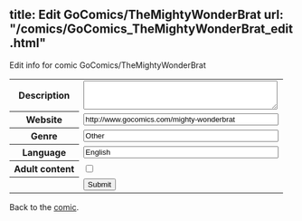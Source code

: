 title: Edit GoComics/TheMightyWonderBrat
url: "/comics/GoComics_TheMightyWonderBrat_edit.html"
---
Edit info for comic GoComics/TheMightyWonderBrat

<form name="comic" action="http://gaepostmail.appspot.com/comic/" method="post">
<table class="comicinfo">
<tr>
<th>Description</th><td><textarea name="description" cols="40" rows="3"></textarea></td>
</tr>
<tr>
<th>Website</th><td><input type="text" name="url" value="http://www.gocomics.com/mighty-wonderbrat" size="40"/></td>
</tr>
<tr>
<th>Genre</th><td><input type="text" name="genre" value="Other" size="40"/></td>
</tr>
<tr>
<th>Language</th><td><input type="text" name="language" value="English" size="40"/></td>
</tr>
<tr>
<th>Adult content</th><td><input type="checkbox" name="adult" value="adult" /></td>
</tr>
<tr>
<th></th><td>
<input type="hidden" name="comic" value="GoComics_TheMightyWonderBrat" />
<input type="submit" name="submit" value="Submit" />
</td>
</tr>
</table>
</form>

Back to the [comic](GoComics_TheMightyWonderBrat.html).
